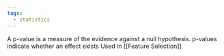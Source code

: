 ```yaml
---
tags:
  - statistics
---
```

A p-value is a measure of the evidence against a null hypothesis.
 p-values indicate whether an effect exists
Used in [[Feature Selection]]